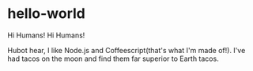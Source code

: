 # hello-world

Hi Humans!
Hi Humans!

Hubot hear, I like Node.js and Coffeescript(that's what I'm made of!).
I've had tacos on the moon and find them far superior to Earth tacos.
